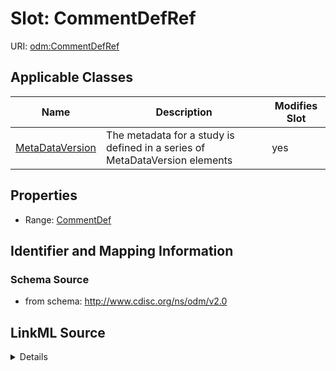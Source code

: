 # Slot: CommentDefRef

URI: [odm:CommentDefRef](http://www.cdisc.org/ns/odm/v2.0/CommentDefRef)



<!-- no inheritance hierarchy -->




## Applicable Classes

| Name | Description | Modifies Slot |
| --- | --- | --- |
[MetaDataVersion](MetaDataVersion.md) | The metadata for a study is defined in a series of MetaDataVersion elements |  yes  |







## Properties

* Range: [CommentDef](CommentDef.md)





## Identifier and Mapping Information







### Schema Source


* from schema: http://www.cdisc.org/ns/odm/v2.0




## LinkML Source

<details>
```yaml
name: CommentDefRef
from_schema: http://www.cdisc.org/ns/odm/v2.0
rank: 1000
identifier: false
alias: CommentDefRef
domain_of:
- MetaDataVersion
range: CommentDef

```
</details>